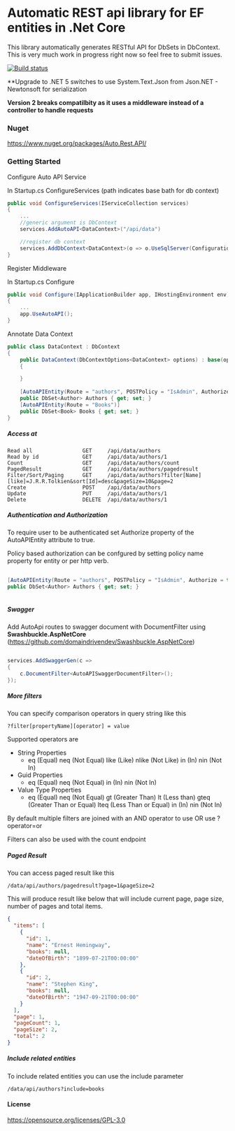 # Automatic REST api library for EF entities in .Net Core

This library automatically generates RESTful API for DbSets in DbContext.  This is very much work in progress right now so feel free to submit issues.

[![Build status](https://ci.appveyor.com/api/projects/status/ar22x62t99bdv09v/branch/master?svg=true)](https://ci.appveyor.com/project/tdudek1/autoapi/branch/master)

**Upgrade to .NET 5 switches to use System.Text.Json from Json.NET - Newtonsoft for serialization 

**Version 2 breaks compatilbity as it uses a middleware instead of a controller to handle requests**

### Nuget

https://www.nuget.org/packages/Auto.Rest.API/


### Getting Started

Configure Auto API Service 

In Startup.cs ConfigureServices (path indicates base bath for db context)

```c#
public void ConfigureServices(IServiceCollection services)
{
    ...
    //generic argument is DbContext
    services.AddAutoAPI<DataContext>("/api/data")

    //register db context
    services.AddDbContext<DataContext>(o => o.UseSqlServer(Configuration.GetConnectionString("Data")));
}
```


Register Middleware

In Startup.cs Configure

```c# 
public void Configure(IApplicationBuilder app, IHostingEnvironment env)
{
    ...
    app.UseAutoAPI();
}
```


Annotate Data Context


```c#
public class DataContext : DbContext
{
    public DataContext(DbContextOptions<DataContext> options) : base(options)
    {

    }
    
    [AutoAPIEntity(Route = "authors", POSTPolicy = "IsAdmin", Authorize = true)]
    public DbSet<Author> Authors { get; set; }
    [AutoAPIEntity(Route = "Books")]
    public DbSet<Book> Books { get; set; }
}
```

##### Access at

```
Read all                GET     /api/data/authors 
Read by id              GET     /api/data/authors/1 
Count                   GET     /api/data/authors/count
PagedResult             GET     /api/data/authors/pagedresult
Filter/Sort/Paging      GET     /api/data/authors?filter[Name][like]=J.R.R.Tolkien&sort[Id]=desc&pageSize=10&page=2
Create                  POST    /api/data/authors
Update                  PUT     /api/data/authors/1
Delete                  DELETE  /api/data/authors/1
```

##### Authentication and Authorization

To require user to be authenticated set Authorize property of the AutoAPIEntity attribute to true.

Policy based authorization can be confgured by setting policy name property for entity or per http verb.

```c#
    
[AutoAPIEntity(Route = "authors", POSTPolicy = "IsAdmin", Authorize = true, ExposePagedResult = true)]
public DbSet<Author> Authors { get; set; }
    
```



##### Swagger

Add AutoApi routes to swagger document with DocumentFilter using **Swashbuckle.AspNetCore** (https://github.com/domaindrivendev/Swashbuckle.AspNetCore)

```c#

services.AddSwaggerGen(c =>
{
    c.DocumentFilter<AutoAPISwaggerDocumentFilter>();
});

```

##### More filters

You can specify comparison operators in query string like this

````
?filter[propertyName][operator] = value
````

Supported operators are 

 - String Properties 
   - eq (Equal) neq (Not Equal) like (Like) nlike (Not Like) in (In) nin (Not In)
 - Guid Properties 
   - eq (Equal) neq (Not Equal) in (In) nin (Not In)
 - Value Type Properties
	- eq (Equal) neq (Not Equal) gt (Greater Than) lt (Less than) gteq (Greater Than or Equal) lteq (Less Than or Equal) in (In) nin (Not In)

By default multiple filters are joined with an AND operator to use OR use ?operator=or 

Filters can also be used with the count endpoint

##### Paged Result

You can access paged result like this

````
/data/api/authors/pagedresult?page=1&pageSize=2
````

This will produce result like below that will include current page, page size, number of pages and total items.

```json
{
  "items": [
    {
      "id": 1,
      "name": "Ernest Hemingway",
      "books": null,
      "dateOfBirth": "1899-07-21T00:00:00"
    },
    {
      "id": 2,
      "name": "Stephen King",
      "books": null,
      "dateOfBirth": "1947-09-21T00:00:00"
    }
  ],
  "page": 1,
  "pageCount": 1,
  "pageSize": 2,
  "total": 2
}
```



##### Include related entities

To include related entities you can use the include parameter

````
/data/api/authors?include=books
````

#### License

https://opensource.org/licenses/GPL-3.0
